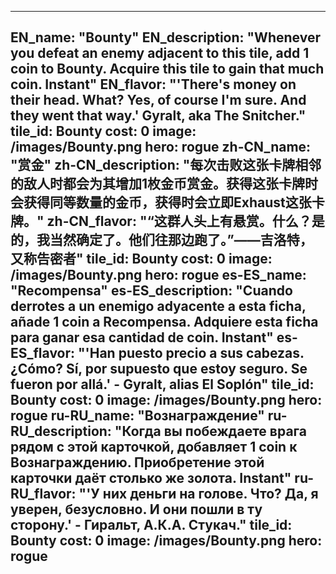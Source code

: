 ---

EN_name: "Bounty"
EN_description: "Whenever you defeat an enemy adjacent to this tile, add 1 coin to Bounty. Acquire this tile to gain that much coin. Instant"
EN_flavor: "'There's money on their head. What? Yes, of course I'm sure. And they went that way.' Gyralt, aka The Snitcher."
tile_id: Bounty
cost: 0
image: /images/Bounty.png
hero: rogue
zh-CN_name: "赏金"
zh-CN_description: "每次击败这张卡牌相邻的敌人时都会为其增加1枚金币赏金。获得这张卡牌时会获得同等数量的金币，获得时会立即Exhaust这张卡牌。"
zh-CN_flavor: "“这群人头上有悬赏。什么？是的，我当然确定了。他们往那边跑了。”——吉洛特，又称告密者"
tile_id: Bounty
cost: 0
image: /images/Bounty.png
hero: rogue
es-ES_name: "Recompensa"
es-ES_description: "Cuando derrotes a un enemigo adyacente a esta ficha, añade 1 coin a Recompensa. Adquiere esta ficha para ganar esa cantidad de coin. Instant"
es-ES_flavor: "'Han puesto precio a sus cabezas. ¿Cómo? Sí, por supuesto que estoy seguro. Se fueron por allá.' - Gyralt, alias El Soplón"
tile_id: Bounty
cost: 0
image: /images/Bounty.png
hero: rogue
ru-RU_name: "Вознаграждение"
ru-RU_description: "Когда вы побеждаете врага рядом с этой карточкой, добавляет 1 coin к Вознаграждению. Приобретение этой карточки даёт столько же золота. Instant"
ru-RU_flavor: "'У них деньги на голове. Что? Да, я уверен, безусловно. И они пошли в ту сторону.' - Гиральт, А.К.А. Стукач."
tile_id: Bounty
cost: 0
image: /images/Bounty.png
hero: rogue
---